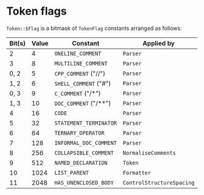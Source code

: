 # Token flags

`Token::$Flag` is a bitmask of `TokenFlag` constants arranged as follows:

| Bit(s) | Value | Constant                | Applied by                |
| ------ | ----- | ----------------------- | ------------------------- |
| 2      | 4     | `ONELINE_COMMENT`       | `Parser`                  |
| 3      | 8     | `MULTILINE_COMMENT`     | `Parser`                  |
| 0, 2   | 5     | `CPP_COMMENT` ("//")    | `Parser`                  |
| 1, 2   | 6     | `SHELL_COMMENT` ("#")   | `Parser`                  |
| 0, 3   | 9     | `C_COMMENT` ("/\*")     | `Parser`                  |
| 1, 3   | 10    | `DOC_COMMENT` ("/\*\*") | `Parser`                  |
| 4      | 16    | `CODE`                  | `Parser`                  |
| 5      | 32    | `STATEMENT_TERMINATOR`  | `Parser`                  |
| 6      | 64    | `TERNARY_OPERATOR`      | `Parser`                  |
| 7      | 128   | `INFORMAL_DOC_COMMENT`  | `Parser`                  |
| 8      | 256   | `COLLAPSIBLE_COMMENT`   | `NormaliseComments`       |
| 9      | 512   | `NAMED_DECLARATION`     | `Token`                   |
| 10     | 1024  | `LIST_PARENT`           | `Formatter`               |
| 11     | 2048  | `HAS_UNENCLOSED_BODY`   | `ControlStructureSpacing` |
